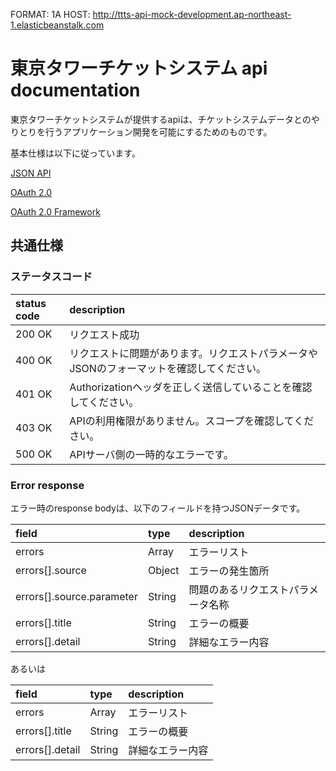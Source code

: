 FORMAT: 1A
HOST: http://ttts-api-mock-development.ap-northeast-1.elasticbeanstalk.com

# 東京タワーチケットシステム api documentation

東京タワーチケットシステムが提供するapiは、チケットシステムデータとのやりとりを行うアプリケーション開発を可能にするためのものです。

基本仕様は以下に従っています。

[JSON API](http://jsonapi.org/)

[OAuth 2.0](https://oauth.net/2/)

[OAuth 2.0 Framework](http://tools.ietf.org/html/rfc6749)

## 共通仕様

### ステータスコード

status code               | description
:------------------------ | :------------------------
200 OK                    | リクエスト成功
400  OK                   | リクエストに問題があります。リクエストパラメータやJSONのフォーマットを確認してください。
401  OK                   | Authorizationヘッダを正しく送信していることを確認してください。
403  OK                   | APIの利用権限がありません。スコープを確認してください。
500  OK                   | APIサーバ側の一時的なエラーです。

### Error response

エラー時のresponse bodyは、以下のフィールドを持つJSONデータです。

field                     | type                      | description
:------------------------ | :------------------------ | :------------------------
errors                    | Array                     | エラーリスト
errors[].source           | Object                    | エラーの発生箇所
errors[].source.parameter | String                    | 問題のあるリクエストパラメータ名称
errors[].title            | String                    | エラーの概要
errors[].detail           | String                    | 詳細なエラー内容

あるいは

field                     | type                      | description
:------------------------ | :------------------------ | :------------------------
errors                    | Array                     | エラーリスト
errors[].title            | String                    | エラーの概要
errors[].detail           | String                    | 詳細なエラー内容



<!-- include(routes/oauth.md) -->

<!-- include(routes/performances.md) -->

<!-- include(routes/reservations.md) -->

<!-- include(routes/transactions.md) -->

<!-- include(routes/404.md) -->
